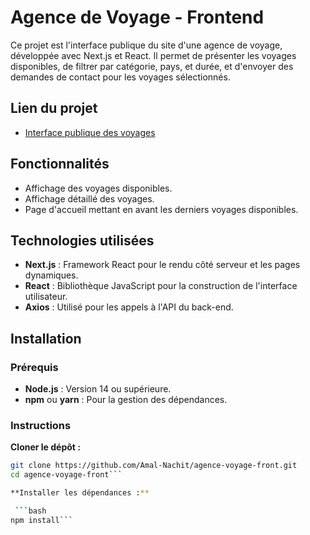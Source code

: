 # Agence de Voyage - Frontend

Ce projet est l'interface publique du site d'une agence de voyage, développée avec Next.js et React. Il permet de présenter les voyages disponibles, de filtrer par catégorie, pays, et durée, et d'envoyer des demandes de contact pour les voyages sélectionnés.

## Lien du projet

- [Interface publique des voyages](https://agence-voyage-1z1-noyj41tnv-amal-nachit95.vercel.app/voyages)

## Fonctionnalités

- Affichage des voyages disponibles.
- Affichage détaillé des voyages.
- Page d'accueil mettant en avant les derniers voyages disponibles.

## Technologies utilisées

- **Next.js** : Framework React pour le rendu côté serveur et les pages dynamiques.
- **React** : Bibliothèque JavaScript pour la construction de l'interface utilisateur.
- **Axios** : Utilisé pour les appels à l'API du back-end.

## Installation

### Prérequis

- **Node.js** : Version 14 ou supérieure.
- **npm** ou **yarn** : Pour la gestion des dépendances.

### Instructions

**Cloner le dépôt :**
   ```bash
   git clone https://github.com/Amal-Nachit/agence-voyage-front.git
   cd agence-voyage-front```

**Installer les dépendances :**

    ```bash
  npm install```

